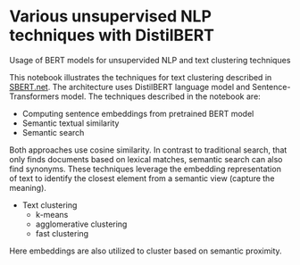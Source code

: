 # Various unsupervised NLP techniques with DistilBERT
Usage of BERT models for unsupervided NLP and text clustering techniques


This notebook illustrates the techniques for text clustering described in [SBERT.net](https://www.sbert.net/examples/applications/computing-embeddings/README.html).
The architecture uses DistilBERT language model and Sentence-Transformers model.
The techniques described in the notebook are:
- Computing sentence embeddings from pretrained BERT model
- Semantic textual similarity
- Semantic search

Both approaches use cosine similarity. In contrast to traditional search, that only finds documents based on lexical matches, semantic search can also find synonyms. These techniques leverage the embedding representation of text to identify the closest element from a semantic view (capture the meaning).

- Text clustering
  - k-means
  - agglomerative clustering
  - fast clustering

Here embeddings are also utilized to cluster based on semantic proximity.
